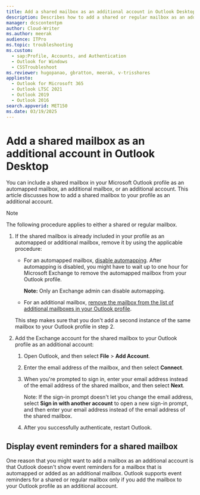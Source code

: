 ```yaml
---
title: Add a shared mailbox as an additional account in Outlook Desktop
description: Describes how to add a shared or regular mailbox as an additional account in Outlook for improved mailbox functionality, such as event reminders.
manager: dcscontentpm
author: Cloud-Writer
ms.author: meerak
audience: ITPro
ms.topic: troubleshooting
ms.custom: 
  - sap:Profile, Accounts, and Authentication
  - Outlook for Windows
  - CSSTroubleshoot
ms.reviewer: hugopanao, gbratton, meerak, v-trisshores
appliesto: 
  - Outlook for Microsoft 365
  - Outlook LTSC 2021
  - Outlook 2019
  - Outlook 2016
search.appverid: MET150
ms.date: 03/19/2025
---
```


# Add a shared mailbox as an additional account in Outlook Desktop

You can include a shared mailbox in your Microsoft Outlook profile as an automapped mailbox, an additional mailbox, or an additional account. This article discusses how to add a shared mailbox to your profile as an additional account.

> [!NOTE]
> The following procedure applies to either a shared or regular mailbox.

1. If the shared mailbox is already included in your profile as an automapped or additional mailbox, remove it by using the applicable procedure:

   - For an automapped mailbox, [disable automapping](/outlook/troubleshoot/profiles-and-accounts/remove-automapping-for-shared-mailbox). After automapping is disabled, you might have to wait up to one hour for Microsoft Exchange to remove the automapped mailbox from your Outlook profile.

     **Note:** Only an Exchange admin can disable automapping.

   - For an additional mailbox, [remove the mailbox from the list of additional mailboxes in your Outlook profile](https://support.microsoft.com/office/remove-another-person-s-mailbox-from-your-profile-7263428e-c187-47c8-9af1-75de4df5cfcd).

   This step makes sure that you don't add a second instance of the same mailbox to your Outlook profile in step 2.

2. Add the Exchange account for the shared mailbox to your Outlook profile as an additional account:

   1. Open Outlook, and then select **File** \> **Add Account**.

   2. Enter the email address of the mailbox, and then select **Connect**.

   3. When you're prompted to sign in, enter your email address instead of the email address of the shared mailbox, and then select **Next**.

      Note: If the sign-in prompt doesn't let you change the email address, select **Sign in with another account** to open a new sign-in prompt, and then enter your email address instead of the email address of the shared mailbox.

   4. After you successfully authenticate, restart Outlook.

## Display event reminders for a shared mailbox

One reason that you might want to add a mailbox as an additional account is that Outlook doesn't show event reminders for a mailbox that is automapped or added as an additional mailbox. Outlook supports event reminders for a shared or regular mailbox only if you add the mailbox to your Outlook profile as an additional account.
